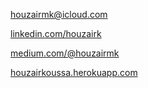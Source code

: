 [houzairmk@icloud.com](mailto:houzairmk@icloud.com)

[linkedin.com/houzairk](https://www.linkedin.com/in/houzairk)

[medium.com/@houzairmk](https://medium.com/@houzairmk)

[houzairkoussa.herokuapp.com](https://houzairkoussa.herokuapp.com/)
  

